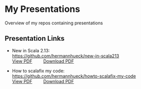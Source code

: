 # My Presentations

Overview of my repos containing presentations

## Presentation Links

- New in Scala 2.13:<br/>
  https://github.com/hermannhueck/new-in-scala213<br/>
  [View PDF](https://github.com/hermannhueck/new-in-scala213/blob/master/slides/New-in-Scala-2.13.pdf)
  &nbsp; &nbsp; &nbsp; &nbsp; [Download PDF](https://github.com/hermannhueck/new-in-scala213/raw/master/slides/New-in-Scala-2.13.pdf)

- How to scalafix my code:<br/>
  https://github.com/hermannhueck/howto-scalafix-my-code<br/>
  [View PDF](https://github.com/hermannhueck/howto-scalafix-my-code/blob/master/slides/howto-scalafix-my-code.pdf)
  &nbsp; &nbsp; &nbsp; &nbsp; [Download PDF](https://github.com/hermannhueck/howto-scalafix-my-code/raw/master/slides/howto-scalafix-my-code.pdf)
